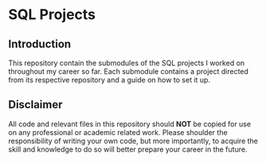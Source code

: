 SQL Projects
======
Introduction
------
This repository contain the submodules of the SQL projects I worked on throughout my career so far. Each submodule contains a project directed from its respective repository and a guide on how to set it up.

Disclaimer
------
All code and relevant files in this repository should **NOT** be copied for use on any professional or academic related work. Please shoulder the responsibility of writing your own code, but more importantly, to acquire the skill and knowledge to do so will better prepare your career in the future.
